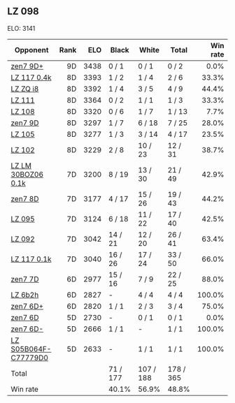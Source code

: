 ## LZ 098 ##

ELO: 3141

Opponent | Rank | ELO | Black | White | Total | Win rate
---------|-----:|----:|-------|-------|-------|-------:
[zen7 9D+](zen7%209D+.md) | 9D | 3438 | 0 / 1 | 0 / 1 | 0 / 2 | 0.0%
[LZ 117 0.4k](LZ%20117%200.4k.md) | 8D | 3393 | 1 / 2 | 1 / 4 | 2 / 6 | 33.3%
[LZ ZQ i8](LZ%20ZQ%20i8.md) | 8D | 3392 | 1 / 4 | 3 / 5 | 4 / 9 | 44.4%
[LZ 111](LZ%20111.md) | 8D | 3364 | 0 / 2 | 1 / 1 | 1 / 3 | 33.3%
[LZ 108](LZ%20108.md) | 8D | 3320 | 0 / 6 | 1 / 7 | 1 / 13 | 7.7%
[zen7 9D](zen7%209D.md) | 8D | 3297 | 1 / 7 | 6 / 18 | 7 / 25 | 28.0%
[LZ 105](LZ%20105.md) | 8D | 3277 | 1 / 3 | 3 / 14 | 4 / 17 | 23.5%
[LZ 102](LZ%20102.md) | 8D | 3229 | 2 / 8 | 10 / 23 | 12 / 31 | 38.7%
[LZ LM 30BOZ06 0.1k](LZ%20LM%2030BOZ06%200.1k.md) | 7D | 3200 | 8 / 19 | 13 / 30 | 21 / 49 | 42.9%
[zen7 8D](zen7%208D.md) | 7D | 3177 | 4 / 17 | 15 / 26 | 19 / 43 | 44.2%
[LZ 095](LZ%20095.md) | 7D | 3124 | 6 / 18 | 11 / 22 | 17 / 40 | 42.5%
[LZ 092](LZ%20092.md) | 7D | 3042 | 14 / 21 | 12 / 20 | 26 / 41 | 63.4%
[LZ 117 0.1k](LZ%20117%200.1k.md) | 7D | 3040 | 16 / 26 | 17 / 24 | 33 / 50 | 66.0%
[zen7 7D](zen7%207D.md) | 6D | 2977 | 15 / 16 | 7 / 9 | 22 / 25 | 88.0%
[LZ 6b2h](LZ%206b2h.md) | 6D | 2827 | - | 4 / 4 | 4 / 4 | 100.0%
[zen7 6D+](zen7%206D+.md) | 6D | 2820 | 1 / 1 | 2 / 3 | 3 / 4 | 75.0%
[zen7 6D](zen7%206D.md) | 5D | 2730 | - | 0 / 1 | 0 / 1 | 0.0%
[zen7 6D-](zen7%206D-.md) | 5D | 2666 | 1 / 1 | - | 1 / 1 | 100.0%
[LZ S05B064F-C77779D0](LZ%20S05B064F-C77779D0.md) | 5D | 2633 | - | 1 / 1 | 1 / 1 | 100.0%
Total | | | 71 / 177 | 107 / 188 | 178 / 365 | 
Win rate| | | 40.1% | 56.9% | 48.8% | 
